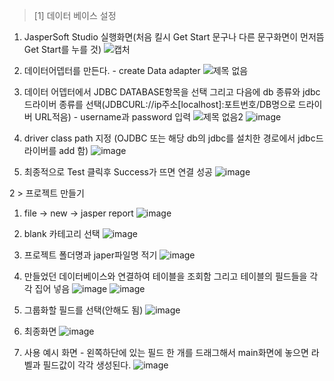 > [1] 데이터 베이스 설정

  1. JasperSoft Studio 실행화면(처음 킬시 Get Start 문구나 다른 문구화면이 먼저뜸 Get Start를 누를 것)
  ![캡처](https://user-images.githubusercontent.com/121803110/212691952-75aceae3-0877-46b5-aa46-932904139718.PNG)

  2. 데이터어뎁터를 만든다. - create Data adapter
  ![제목 없음](https://user-images.githubusercontent.com/121803110/212692212-a7be0262-6ad0-4d26-ad7f-beb59620e9c9.png)

  3. 데이터 어뎁터에서 JDBC DATABASE항목을 선택 그리고 다음에 db 종류와 jdbc드라이버 종류를 선택(JDBCURL://ip주소[localhost]:포트번호/DB명으로 드라이버 URL적음)
    - username과 password 입력
  ![제목 없음2](https://user-images.githubusercontent.com/121803110/212699603-5a2568d6-202f-47dd-a244-a4ce53257475.png)
  ![image](https://user-images.githubusercontent.com/121803110/212698784-157581d7-ac5e-44f9-8d93-cddcac77a97f.png)

  4. driver class path 지정 (OJDBC 또는 해당 db의 jdbc를 설치한 경로에서 jdbc드라이버를 add 함)
  ![image](https://user-images.githubusercontent.com/121803110/212699261-453a3396-766b-49ff-83fc-700e6031af5a.png)

  5. 최종적으로 Test 클릭후 Success가 뜨면 연결 성공
  ![image](https://user-images.githubusercontent.com/121803110/212699515-a6f0fe18-7a80-4eaf-960d-e9f7329a1a4d.png)

2 > 프로젝트 만들기
  1. file -> new -> jasper report
  ![image](https://user-images.githubusercontent.com/121803110/212699926-b89c62e9-c3d9-44ba-869f-a3c4a1f6217d.png)

  2. blank 카테고리 선택
  ![image](https://user-images.githubusercontent.com/121803110/212700150-57d7f874-35b4-4442-a5a1-a1bcc082b214.png)

  3. 프로젝트 폴더명과 japer파일명 적기
  ![image](https://user-images.githubusercontent.com/121803110/212700311-1b4e8167-3e27-4135-a16c-0deae3c519d7.png)

  4. 만들었던 데이터베이스와 연결하여 테이블을 조회함 그리고 테이블의 필드들을 각각 집어 넣음
  ![image](https://user-images.githubusercontent.com/121803110/212700620-d86583ec-3e34-472b-a29d-4ad5c8cc63af.png)
  ![image](https://user-images.githubusercontent.com/121803110/212700798-811412de-83a1-47ff-aefb-b282e0408d21.png)
  
  5. 그룹화할 필드를 선택(안해도 됨)
  ![image](https://user-images.githubusercontent.com/121803110/212700929-db64c424-fa7b-404e-802c-8098497d04b8.png)
  
  6. 최종화면
  ![image](https://user-images.githubusercontent.com/121803110/212701040-2d7ae3b3-0b91-437d-9301-0f243b143082.png)

  7. 사용 예시 화면 - 왼쪽하단에 있는 필드 한 개를 드래그해서 main화면에 놓으면 라벨과 필드값이 각각 생성된다.
  ![image](https://user-images.githubusercontent.com/121803110/212701176-3b5f04ba-dc4e-40d6-a451-8bb77754db33.png)
